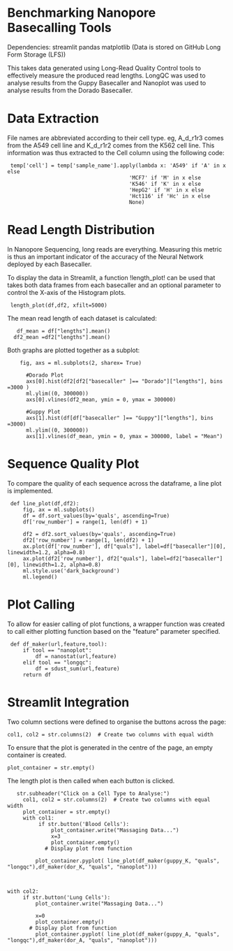 # Benchmarking Nanopore Basecalling Tools
Dependencies:
streamlit
pandas
matplotlib
(Data is stored on GitHub Long Form Storage (LFS))

This takes data generated using Long-Read Quality Control tools to effectively measure the produced read lengths. LongQC was used to analyse results from the Guppy Basecaller and Nanoplot was used to analyse results from the Dorado Basecaller. 

# Data Extraction
File names are abbreviated according to their cell type. eg, A_d_r1r3 comes from the A549 cell line and K_d_r1r2 comes from the K562 cell line. This information was thus extracted to the Cell column using the following code:

     temp['cell'] = temp['sample_name'].apply(lambda x: 'A549' if 'A' in x else
                                           'MCF7' if 'M' in x else
                                           'K546' if 'K' in x else
                                           'HepG2' if 'H' in x else
                                           'Hct116' if 'Hc' in x else
                                           None)
            
 # Read Length Distribution 
 In Nanopore Sequencing, long reads are everything. Measuring this metric is thus an important indicator of the accuracy of the Neural Network deployed by each Basecaller. 

 To display the data in Streamlit, a function !length_plot! can be used that takes both data frames from each basecaller and an optional parameter to control the X-axis of the Histogram plots. 
     
     length_plot(df,df2, xfilt=5000)
     
 The mean read length of each dataset is calculated:
 
       df_mean = df["lengths"].mean()
      df2_mean =df2["lengths"].mean()

Both graphs are plotted together as a subplot:
       
        fig, axs = ml.subplots(2, sharex= True)
        
          #Dorado Plot
          axs[0].hist(df2[df2["basecaller" ]== "Dorado"]["lengths"], bins =3000 )
          ml.ylim((0, 300000))
          axs[0].vlines(df2_mean, ymin = 0, ymax = 300000)
          
          #Guppy Plot
          axs[1].hist(df[df["basecaller" ]== "Guppy"]["lengths"], bins =3000)
          ml.ylim((0, 300000))
          axs[1].vlines(df_mean, ymin = 0, ymax = 300000, label = "Mean")


# Sequence Quality Plot 
To compare the quality of each sequence across the dataframe, a line plot is implemented. 
     
     def line_plot(df,df2):
         fig, ax = ml.subplots()
         df = df.sort_values(by='quals', ascending=True)
         df['row_number'] = range(1, len(df) + 1)
        
         df2 = df2.sort_values(by='quals', ascending=True)
         df2['row_number'] = range(1, len(df2) + 1)
         ax.plot(df['row_number'], df["quals"], label=df["basecaller"][0], linewidth=1.2, alpha=0.8)
         ax.plot(df2['row_number'], df2["quals"], label=df2["basecaller"][0], linewidth=1.2, alpha=0.8)
         ml.style.use('dark_background')
         ml.legend()

# Plot Calling 

To allow for easier calling of plot functions, a wrapper function was created to call either plotting function based on the "feature" parameter specified. 

     def df_maker(url,feature,tool):
         if tool == "nanoplot":
             df = nanostat(url,feature)
         elif tool == "longqc":
             df = sdust_sum(url,feature)
         return df

# Streamlit Integration

Two column sections were defined to organise the buttons across the page:
  
    col1, col2 = str.columns(2)  # Create two columns with equal width

To ensure that the plot is generated in the centre of the page, an empty container is created. 

    plot_container = str.empty()
    
The length plot is then called when each button is clicked. 

       str.subheader("Click on a Cell Type to Analyse:")
         col1, col2 = str.columns(2)  # Create two columns with equal width
         plot_container = str.empty()
         with col1:
              if str.button('Blood Cells'):
                  plot_container.write("Massaging Data...")
                  x=3
                  plot_container.empty()
                # Display plot from function
                  
             plot_container.pyplot( line_plot(df_maker(guppy_K, "quals", "longqc"),df_maker(dor_K, "quals", "nanoplot")))
                
            
       
    with col2:
         if str.button('Lung Cells'):
             plot_container.write("Massaging Data...")
            
             x=0
             plot_container.empty()
           # Display plot from function
             plot_container.pyplot( line_plot(df_maker(guppy_A, "quals", "longqc"),df_maker(dor_A, "quals", "nanoplot")))

               
              
        

         

 

